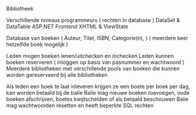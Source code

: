 Bibliotheek

Verschillende niveaus programmeurs ( rechten in database )
DataSet & DataTable
ASP.NET Frontend
XHTML & ViewState

Database van boeken ( Auteur, Titel, ISBN, Categorie(n), ) ( meerdere keer hetzelfde boek mogelijk )

Leden mogen boeken lenen/uitchecken en inchecken
Leden kunnen boeken reserveren ( inloggen op basis van pasnummer en wachtwoord )
Meerdere bibliotheken met verschillende pools van boeken die kunnen worden gereserveerd bij alle bibliotheken

Als leden een boek te laat inleveren krijgen ze een boete per boek per dag, kan worden betaald bij de balie
Balie mag nieuwe boeken toevoegen, oude boeken afschrijven, boetes kwijtschelden of als betaald beschouwen
Balie mag wachtwoorden resetten en heeft beperkte SQL rechten
